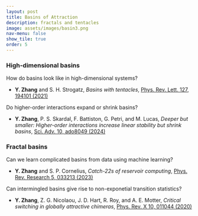 ```yaml
---
layout: post
title: Basins of Attraction
description: fractals and tentacles
image: assets/images/basin3.png
nav-menu: false
show_tile: true
order: 5
---
```


### High-dimensional basins
How do basins look like in high-dimensional systems?
* __Y. Zhang__ and S. H. Strogatz, *Basins with tentacles*, [Phys. Rev. Lett. 127, 194101 (2021)](https://doi.org/10.1103/PhysRevLett.127.194101)

Do higher-order interactions expand or shrink basins?
* __Y. Zhang__, P. S. Skardal, F. Battiston, G. Petri, and M. Lucas, *Deeper but smaller: Higher-order interactions increase linear stability but shrink basins*, [Sci. Adv. 10, ado8049 (2024)](https://doi.org/10.1126/sciadv.ado8049)

### Fractal basins
Can we learn complicated basins from data using machine learning?
* __Y. Zhang__ and S. P. Cornelius, *Catch-22s of reservoir computing*, [Phys. Rev. Research 5, 033213 (2023)](https://doi.org/10.1103/PhysRevResearch.5.033213)

Can intermingled basins give rise to non-exponetial transition statistics?
* __Y. Zhang__, Z. G. Nicolaou, J. D. Hart, R. Roy, and A. E. Motter, *Critical switching in globally attractive chimeras*, [Phys. Rev. X 10, 011044 (2020)](https://doi.org/10.1103/PhysRevX.10.011044)
